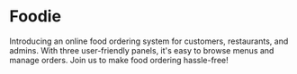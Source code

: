 # Foodie
Introducing an online food ordering system for customers, restaurants, and admins. With three user-friendly panels, it's easy to browse menus and manage orders. Join us to make food ordering hassle-free!
